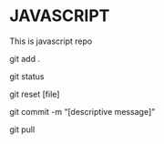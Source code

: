 # JAVASCRIPT
This is javascript repo

git add .   <!-- this help to add all code at a time befor commit we need to use add command-->

git status    <!-- show modified files in working directory, staged for your next commit -->

git reset [file]    <!-- unstage a file while retaining the changes in working directory -->

git commit -m “[descriptive message]”     <!-- commit your staged content as a new commit snapshot -->

git pull    <!-- fetch and merge any commits from the tracking remote branch -->
